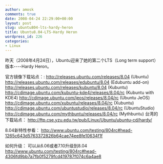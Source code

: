 ```yaml
---
author: amosk
comments: true
date: 2008-04-24 22:29:00+00:00
layout: post
slug: ubuntu804-lts-hardy-heron
title: Ubuntu8.04-LTS-Hardy Heron
wordpress_id: 226
categories:
- Linux
---
```


昨天（2008年4月24日），Ubuntu迎来了她的第二个LTS（Long term support）版本----Hardy Heron。

官方镜像下载站点：:
http://releases.ubuntu.com/releases/8.04 (Ubuntu)
http://releases.ubuntu.com/releases/edubuntu/8.04 (Edubuntu add-on)
http://releases.ubuntu.com/releases/kubuntu/8.04 (Kubuntu)
http://cdimage.ubuntu.com/kubuntu-kde4/releases/8.04/rc (Kubuntu with KDE4)
http://cdimage.ubuntu.com/jeos/releases/8.04/rc (Ubuntu JeOS)
http://cdimage.ubuntu.com/xubuntu/releases/8.04/rc (Xubuntu)
http://cdimage.ubuntu.com/ubuntustudio/releases/8.04/rc (UbuntuStudio)
http://cdimage.ubuntu.com/mythbuntu/releases/8.04/rc (Mythbuntu)
台湾的下载站点：
http://ftp.cse.yzu.edu.tw/pub/Linux/Ubuntu/ubuntu-cd/hardy/

8.04新特性参看：
http://www.ubuntu.com/testing/804rc#head-1265c643d5763372826b64cae74ee8fe10634f1f

如何升级：
可以从6.06或者7.10升级到8.04
http://www.ubuntu.com/testing/804rc#head-4306fd9bb7a7fb0f5279fcd419787f074c6a4ae8
